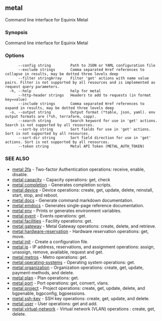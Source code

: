 ## metal

Command line interface for Equinix Metal

### Synopsis

Command line interface for Equinix Metal

### Options

```
      --config string         Path to JSON or YAML configuration file
      --exclude strings       Comma separated Href references to collapse in results, may be dotted three levels deep
      --filter stringArray    Filter 'get' actions with name value pairs. Filter is not supported by all resources and is implemented as request query parameters.
  -h, --help                  help for metal
      --http-header strings   Headers to add to requests (in format key=value)
      --include strings       Comma separated Href references to expand in results, may be dotted three levels deep
  -o, --output string         Output format (*table, json, yaml). env output formats are (*sh, terraform, capp).
      --search string         Search keyword for use in 'get' actions. Search is not supported by all resources.
      --sort-by string        Sort fields for use in 'get' actions. Sort is not supported by all resources.
      --sort-dir string       Sort field direction for use in 'get' actions. Sort is not supported by all resources.
      --token string          Metal API Token (METAL_AUTH_TOKEN)
```

### SEE ALSO

* [metal 2fa](metal_2fa.md)	 - Two-factor Authentication operations: receive, enable, disable.
* [metal capacity](metal_capacity.md)	 - Capacity operations: get, check
* [metal completion](metal_completion.md)	 - Generates completion scripts.
* [metal device](metal_device.md)	 - Device operations: create, get, update, delete, reinstall, start, stop, and reboot.
* [metal docs](metal_docs.md)	 - Generate command markdown documentation.
* [metal emdocs](metal_emdocs.md)	 - Generates single-page reference documentation.
* [metal env](metal_env.md)	 - Prints or generates environment variables.
* [metal event](metal_event.md)	 - Events operations: get.
* [metal facilities](metal_facilities.md)	 - Facility operations: get.
* [metal gateway](metal_gateway.md)	 - Metal Gateway operations: create, delete, and retrieve.
* [metal hardware-reservation](metal_hardware-reservation.md)	 - Hardware reservation operations: get, move.
* [metal init](metal_init.md)	 - Create a configuration file.
* [metal ip](metal_ip.md)	 - IP address, reservations, and assignment operations: assign, unassign, remove, available, request and get.
* [metal metros](metal_metros.md)	 - Metro operations: get.
* [metal operating-systems](metal_operating-systems.md)	 - Operating system operations: get.
* [metal organization](metal_organization.md)	 - Organization operations: create, get, update, payment-methods, and delete.
* [metal plan](metal_plan.md)	 - Plan operations: get.
* [metal port](metal_port.md)	 - Port operations: get, convert, vlans.
* [metal project](metal_project.md)	 - Project operations: create, get, update, delete, and bgpenable, bgpconfig, bgpsessions.
* [metal ssh-key](metal_ssh-key.md)	 - SSH key operations: create, get, update, and delete.
* [metal user](metal_user.md)	 - User operations: get and add.
* [metal virtual-network](metal_virtual-network.md)	 - Virtual network (VLAN) operations : create, get, delete.

